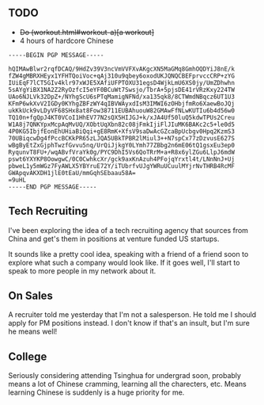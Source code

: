 ## TODO

- ~~Do (workout.html#workout-a)[a workout]~~
- 4 hours of hardcore Chinese

```pgp
-----BEGIN PGP MESSAGE-----

hQIMAwBlwr2rqfDCAQ/9HdZv39V3ncVmVVFXvAKgcXN5MaGMq8GmhOQDYiJ8nE/k
fZW4gMBRXHEyx1YFHTQoiVoc+qAj310u9qbey6oxodUKJQNQCBEFprvccCRP+zYG
IUiEqF7lCT5GIv4klr97xWJE5XAfiUFPTOXU31egsD4WjkLmU6XS0jy/UmZDhwhn
5sAYgYiBX1NA2Z2RyOzfcI5eYF0BCuWt7Swsjo/TbrA+5pjsDE41rVRzKxy224TW
UAo6NJLVk32DpZ+/NYhgScU6sPTqMamigNFNd/xa135qk8/8CTWmdNBqcz6UT1U3
KFmP6wkXvV2IGDy0KYhgZBFzWY4qIBVWAyxdIsM3IMWI6zOHbjfmRo6XaewBoJQj
ukKkUck9vLDyVF68SHx8at8Fow38711EUBAhuouW82GMAwFfNLwKUTIu6b4d56w0
TQ10n+fgQpJ4KT0VCoI1HhEV77N2sQX5HIJGJ+k/xJA4Uf50luQ5kdwTPUs2Creu
W1A8j7QNKYpxMcpAqMvUQ/XObtUqXbn82c08jFmkIjiFlJIuMK6BAKc2c5+le0d5
4P0KG5IbjfEonEhUHiaBiQqi+gE8RmK+XfsV9saDwAcGZcaBpUcbgv0Hpq2KzmS3
70UBiqcwDg4fPccBCKkPR65zLJQA5UBkTPBR2lMiul3++N7spCx77zDzvusE627S
wBgByEtZxGjphTwzfGvvu5nq/UrQiJjkgY0LYmh77ZBbg2n6mE06tQ1gsxEu3ep0
RyqunvT8FU+/wqABvfVraYk0g/PYC9DhI5Vs6QoTRrM+a+R8x6ylZGu6LlpJ6mdW
pswt6YXYKP8OowgwC/0C0CwhkcXr/gck9axKnAzuh4PFojqYrxtl4t/LNnNnJ+Uj
pbweL1y5mWGz7FyAWLX5YBYruE72Y/iTUbrfvUJgYWRuUCuulMYjrNvTHRB4RcMF
GWApqvAKXDH1jlE0tEaU/mmGqhSEbaau58A=
=9uHL
-----END PGP MESSAGE-----
```

## Tech Recruiting

I've been exploring the idea of a tech recruiting agency that sources
from China and get's them in positions at venture funded US startups.

It sounds like a pretty cool idea, speaking with a friend of a friend
soon to explore what such a company would look like. If it goes well,
I'll start to speak to more people in my network about it.

## On Sales

A recruiter told me yesterday that I'm not a salesperson. He told me I
should apply for PM positions instead. I don't know if that's an insult,
but I'm sure he means well!

## College

Seriously considering attending Tsinghua for undergrad soon, probably
means a lot of Chinese cramming, learning all the charecters, etc. Means
learning Chinese is suddenly is a huge priority for me.
